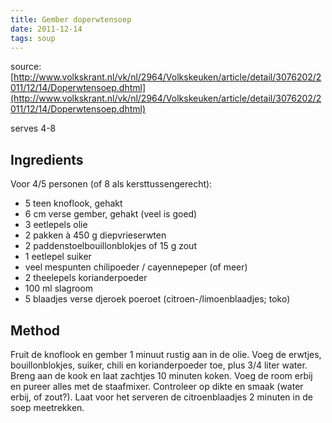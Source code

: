 ```yaml
---
title: Gember doperwtensoep
date: 2011-12-14
tags: soup
---
```


source:
[http://www.volkskrant.nl/vk/nl/2964/Volkskeuken/article/detail/3076202/2011/12/14/Doperwtensoep.dhtml](http://www.volkskrant.nl/vk/nl/2964/Volkskeuken/article/detail/3076202/2011/12/14/Doperwtensoep.dhtml)

serves 4-8

Ingredients
-----------

Voor 4/5 personen (of 8 als kersttussengerecht):

-   5 teen knoflook, gehakt
-   6 cm verse gember, gehakt (veel is goed)
-   3 eetlepels olie
-   2 pakken à 450 g diepvrieserwten
-   2 paddenstoelbouillonblokjes of 15 g zout
-   1 eetlepel suiker
-   veel mespunten chilipoeder / cayennepeper (of meer)
-   2 theelepels korianderpoeder
-   100 ml slagroom
-   5 blaadjes verse djeroek poeroet (citroen-/limoenblaadjes; toko)

Method
------

Fruit de knoflook en gember 1 minuut rustig aan in de olie. Voeg de
erwtjes, bouillonblokjes, suiker, chili en korianderpoeder toe, plus 3/4
liter water. Breng aan de kook en laat zachtjes 10 minuten koken. Voeg
de room erbij en pureer alles met de staafmixer. Controleer op dikte en
smaak (water erbij, of zout?). Laat voor het serveren de citroenblaadjes
2 minuten in de soep meetrekken.

